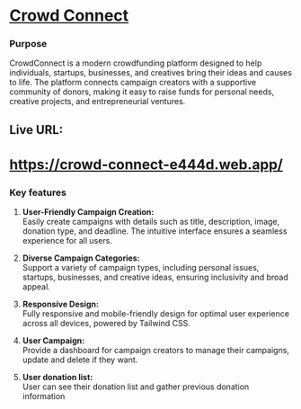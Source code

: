 <a href="https://crowd-connect-e444d.web.app/"><h1>Crowd Connect</h1></a>

<h3>Purpose</h3>
<p>CrowdConnect is a modern crowdfunding platform designed to help individuals, startups, businesses, and creatives bring their ideas and causes to life. The platform connects campaign creators with a supportive community of donors, making it easy to raise funds for personal needs, creative projects, and entrepreneurial ventures.</p>

<h2>Live URL:<a href="https://crowd-connect-e444d.web.app/"><h3>https://crowd-connect-e444d.web.app/</h3></a></h2>

<h3>Key features </h3>
<ol>
    <li><p><strong>User-Friendly Campaign Creation:</strong> <br/>
    Easily create campaigns with details such as title, description, image, donation type, and deadline. The intuitive interface ensures a seamless experience for all users.
    </p></li>
    <li><p><strong>Diverse Campaign Categories:</strong> <br/>
    Support a variety of campaign types, including personal issues, startups, businesses, and creative ideas, ensuring inclusivity and broad appeal.
    </p></li>
    <li><p><strong>Responsive Design:</strong> <br/>
    Fully responsive and mobile-friendly design for optimal user experience across all devices, powered by Tailwind CSS.
    </p></li>
    <li><p><strong>User Campaign:</strong> <br/>
    Provide a dashboard for campaign creators to manage their campaigns, update and delete if they want.
    </p></li>
    <li><p><strong>User donation list:</strong> <br/>
    User can see their donation list and gather previous donation information
    </p></li>
    
</ol>